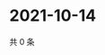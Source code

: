 # 2021-10-14

共 0 条

<!-- BEGIN WEIBO -->
<!-- 最后更新时间 Thu Oct 14 2021 20:17:17 GMT+0800 (China Standard Time) -->

<!-- END WEIBO -->
